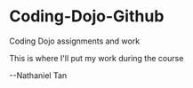 # Coding-Dojo-Github
Coding Dojo assignments and work

This is where I'll put my work during the course

--Nathaniel Tan
